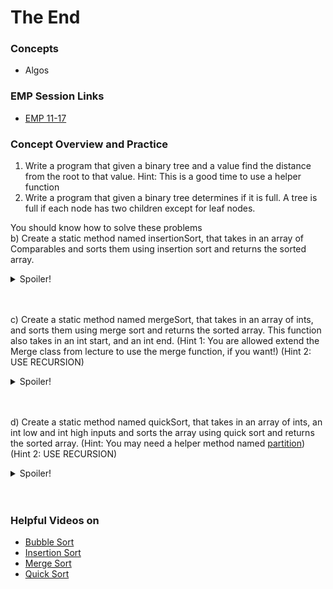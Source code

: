 
# The End

### Concepts
* Algos

### EMP Session Links 
* [EMP 11-17](https://cs199emp.netlify.app/dist/2020-11-19.html)





### Concept Overview and Practice
1. Write a program that given a binary tree and a value find the distance from the root to that value. Hint: This is a good time to use a helper function <br>
2. Write a program that given a binary tree determines if it is full. A tree is full if each node has two children except for leaf nodes.



You should know how to solve these problems <br>
  b) Create a static method named insertionSort, that takes in an array of Comparables and sorts them using insertion sort and returns the sorted array.
    <details>
   <summary>Spoiler!</summary>

   ```Java
   public class Sorter {
     public static Comparable[] insertionSort(Comparable[] arr) {
      int n = arr.length; 
      for (int i = 1; i < n; ++i) { 
        Comparable key = arr[i]; 
        int j = i - 1; 
        while (j >= 0 && arr[j].compareTo(key) > 0) { 
          arr[j + 1] = arr[j]; 
          j = j - 1; 
        } 
        arr[j + 1] = key; 
      }
      return arr;
    }
 }
   ```
  </details>
  <br></br>
  
  c) Create a static method named mergeSort, that takes in an array of ints, and sorts them using merge sort and returns the sorted array. This function also takes in an int start, and an int end. (Hint 1: You are allowed extend the Merge class from lecture to use the merge function, if you want!) (Hint 2: USE RECURSION)
  <details>
   <summary>Spoiler!</summary>

   ```Java
   public class Sorter extends Merge{

    public static int[] mergeSort(int[] arr, int start, int end) {
      if (end - start < 2) {
          int[] res = {arr[start]};
          return res;
        }
        int mid = (start + end) / 2;
        int[] left = mergeSort(arr, start, mid);
        int[] right = mergeSort(arr, mid, end);
        return merge(left, right);
     }
}
   ```
  </details>
  <br></br>

d) Create a static method named quickSort, that takes in an array of ints, an int low and int high inputs and sorts the array using quick sort and returns the sorted array. (Hint: You may need a helper method named [partition](https://cs125.cs.illinois.edu/lessons/quicksort/#HW/71)) (Hint 2: USE RECURSION)
<details>
   <summary>Spoiler!</summary>

   ```Java
   public class Sorter extends Merge{
  
   private static int partition(int[] values) {
      if (values == null || values.length == 0) {
        return -1;
      }
      int pivot = values[0], p1 = 1;
      for (int i = 1; i < values.length; i++) {
        if (values[i] < pivot) {
          if (i != p1) {  
            int temp = values[p1];
            values[p1] = values[i];
            values[i] = temp;
          } 
          p1++;
        }
      }

      values[0] = values[p1 - 1];
      values[p1 - 1] = pivot;

      return p1 - 1;
   }
 public int[] quickSort(int[] arr, int low, int high) {
      if (high == low) {
        return arr;
      }
      int pivot = partition(arr);
      int[] op = quickSort(arr, low, pivot - 1);
      op = quickSort(arr, pivot + 1, high);
      return op;
    }
}
   ```
  </details>
  <br></br>

  
  
### Helpful Videos on
* [Bubble Sort](https://www.youtube.com/watch?v=xli_FI7CuzA)
* [Insertion Sort](https://www.youtube.com/watch?v=JU767SDMDvA)
* [Merge Sort](https://www.youtube.com/watch?v=4VqmGXwpLqc)
* [Quick Sort](https://www.youtube.com/watch?v=Hoixgm4-P4M)




